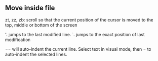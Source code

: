 ## Move inside file

zt, zz, zb: scroll so that the current position of the cursor is moved to the top, middle or bottom of the screen

'. jumps to the last modified line. `. jumps to the exact position of last modification

== will auto-indent the current line.  Select text in visual mode, then = to auto-indent the selected lines.
